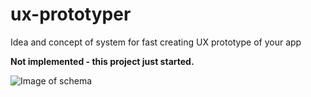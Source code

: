 # ux-prototyper

Idea and concept of system for fast creating UX prototype of your app

**Not implemented - this project just started.**


![Image of schema](https://github.com/ux-prototyper/ux-prototyper.github.io/raw/master/images/schemes/concept-schema.png)


